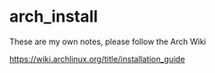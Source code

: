 # arch_install

These are my own notes, please follow the Arch Wiki

https://wiki.archlinux.org/title/installation_guide
